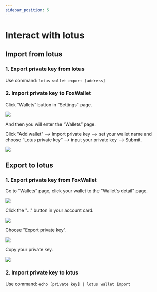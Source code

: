 ```yaml
---
sidebar_position: 5
---
```


# Interact with lotus

## Import from lotus
### 1. Export private key from lotus  

Use command: `lotus wallet export [address]`

### 2. Import private key to FoxWallet  

Click “Wallets” button in “Settings” page.

![](../img/add-wallet-2.png)

And then you will enter the “Wallets” page.

Click "Add wallet" —> Import private key —> set your wallet name and choose “Lotus private key” —> input your private key —> Submit.

![](../img/import-lotus.png)

## Export to lotus
### 1. Export private key from FoxWallet  

Go to “Wallets” page, click your wallet to the "Wallet's detail" page.

![](../img/add-wallet-2.png)

Click the "..." button in your account card.

![](../img/export-1.png)

Choose "Export private key".

![](../img/export-2.png)

Copy your private key.

![](../img/export-3.png)

### 2. Import private key to lotus  

Use command: `echo [private key] | lotus wallet import`